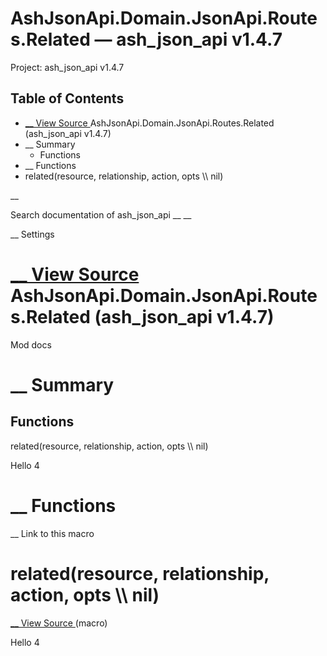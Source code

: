 # AshJsonApi.Domain.JsonApi.Routes.Related — ash_json_api v1.4.7

Project: ash_json_api v1.4.7

## Table of Contents

- [ __ View Source ](external_link) AshJsonApi.Domain.JsonApi.Routes.Related (ash_json_api v1.4.7)
- __ Summary
  - Functions
- __ Functions
- related(resource, relationship, action, opts \\\ nil)

__

Search documentation of ash_json_api __ __

__ Settings

#  [ __ View Source ](external_link) AshJsonApi.Domain.JsonApi.Routes.Related (ash_json_api v1.4.7)

Mod docs

#  __ Summary

##  Functions

related(resource, relationship, action, opts \\\ nil)

Hello 4

#  __ Functions

__ Link to this macro

# related(resource, relationship, action, opts \\\ nil)

[ __ View Source ](external_link) (macro)

Hello 4

